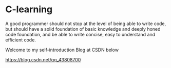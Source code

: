 # C-learning
A good programmer should not stop at the level of being able to write code, but should have a 
solid foundation of basic knowledge and deeply honed code foundation, and be able to write 
concise, easy to understand and efficient code.

Welcome to my self-introduction Blog at CSDN below

https://blog.csdn.net/qq_43808700
